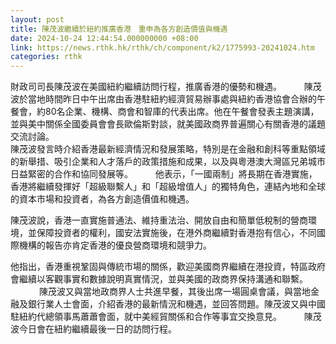 ```yaml
---
layout: post
title: 陳茂波繼續於紐約推廣香港　重申為各方創造價值與機遇
date: 2024-10-24 12:44:54.000000000 +08:00
link: https://news.rthk.hk/rthk/ch/component/k2/1775993-20241024.htm
categories: rthk
---
```


財政司司長陳茂波在美國紐約繼續訪問行程，推廣香港的優勢和機遇。
　　 
陳茂波於當地時間昨日中午出席由香港駐紐約經濟貿易辦事處與紐約香港協會合辦的午餐會，約80名企業、機構、商會和智庫的代表出席。他在午餐會發表主題演講，並與美中關係全國委員會會長歐倫斯對談，就美國政商界普遍關心有關香港的議題交流討論。
　　      
陳茂波發言時介紹香港最新經濟情況和發展策略，特別是在金融和創科等重點領域的新舉措、吸引企業和人才落戶的政策措施和成果，以及與粵港澳大灣區兄弟城市日益緊密的合作和協同發展等。
　　 
他表示，「一國兩制」將長期在香港實施，香港將繼續發揮好「超級聯繫人」和「超級增值人」的獨特角色，連結內地和全球的資本市場和投資者，為各方創造價值和機遇。

陳茂波說，香港一直實施普通法、維持重法治、開放自由和簡單低稅制的營商環境，並保障投資者的權利，國安法實施後，在港外商繼續對香港抱有信心，不同國際機構的報告亦肯定香港的優良營商環境和競爭力。

他指出，香港重視鞏固與傳統市場的關係，歡迎美國商界繼續在港投資，特區政府會繼續以客觀事實和數據說明真實情況，並與美國的政商界保持溝通和聯繫。
　　　
陳茂波又與當地政商界人士共進早餐，其後出席一場圓桌會議，與當地金融及銀行業人士會面，介紹香港的最新情況和機遇，並回答問題。陳茂波又與中國駐紐約代總領事馬蕭蕭會面，就中美經貿關係和合作等事宜交換意見。
　　 
陳茂波今日會在紐約繼續最後一日的訪問行程。
